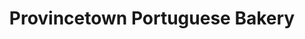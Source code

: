 ---
title: "Provincetown Portuguese Bakery"
url: /provincetown/provincetown-portuguese-bakery/
shop: Bäckerei
---
